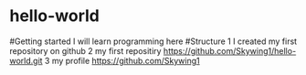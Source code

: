# hello-world
#Getting started
I will learn programming here
#Structure
1 I created my first repository on github
2 my first repositiry https://github.com/Skywing1/hello-world.git
3 my profile https://github.com/Skywing1
